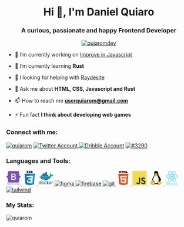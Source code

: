 <h1 align="center">Hi 👋, I'm Daniel Quiaro</h1>
<h3 align="center">A curious, passionate and happy Frontend Developer</h3>

<p align="center"> <a href="https://twitter.com/quiaromdev" target="blank"><img src="https://img.shields.io/twitter/follow/quiaromdev?logo=twitter&style=for-the-badge" alt="quiaromdev" /></a> </p>

- 🔭 I’m currently working on [Improve in Javascript](https://eloquentjavascript.net/)

- 🌱 I’m currently learning **Rust**

- 🤝 I looking for helping with [Raydesite](https://github.com/Raydesite)

- 💬 Ask me about **HTML, CSS, Javascript and Rust**

- 📫 How to reach me **userquiarom@gmail.com**

- ⚡ Fun fact **I think about developing web games**

<h3 align="left">Connect with me:</h3>
<p align="left">
<a href="https://dev.to/quiarom" target="blank"><img align="center" src="https://cdn.jsdelivr.net/npm/simple-icons@3.0.1/icons/dev-dot-to.svg" alt="quiarom" height="30" width="40" /></a>
<a href="https://twitter.com/quiaromdev" target="blank"><img align="center" src="https://cdn.jsdelivr.net/npm/simple-icons@3.0.1/icons/twitter.svg" alt="Twitter Account" height="30" width="40"</a>
<a href="https://dribbble.com/quiarom" target="blank"><img align="center" src="https://cdn.jsdelivr.net/npm/simple-icons@3.0.1/icons/dribbble.svg" alt="Dribble Account" height="30" width="40" /></a>
<a href="https://discord.gg/3AkwMJJgpb" target="blank"><img align="center" src="https://cdn.jsdelivr.net/npm/simple-icons@3.0.1/icons/discord.svg" alt="#3290" height="30" width="40" /></a>
</p>

<h3 align="left">Languages and Tools:</h3>
<p align="left"> </a> <a href="https://getbootstrap.com" target="_blank"> <img src="https://raw.githubusercontent.com/devicons/devicon/master/icons/bootstrap/bootstrap-plain-wordmark.svg" alt="bootstrap" width="40" height="40"/> </a> <a href="https://www.w3schools.com/css/" target="_blank"> <img src="https://raw.githubusercontent.com/devicons/devicon/master/icons/css3/css3-original-wordmark.svg" alt="css3" width="40" height="40"/> </a>  <a href="https://www.docker.com/" target="_blank"> <img src="https://raw.githubusercontent.com/devicons/devicon/master/icons/docker/docker-original-wordmark.svg" alt="docker" width="40" height="40"/> </a> <a href="https://www.figma.com/" target="_blank"> <img src="https://www.vectorlogo.zone/logos/figma/figma-icon.svg" alt="figma" width="40" height="40"/> </a> <a href="https://firebase.google.com/" target="_blank"> <img src="https://www.vectorlogo.zone/logos/firebase/firebase-icon.svg" alt="firebase" width="40" height="40"/> </a> <a href="https://git-scm.com/" target="_blank"> <img src="https://www.vectorlogo.zone/logos/git-scm/git-scm-icon.svg" alt="git" width="40" height="40"/> </a> <a href="https://www.w3.org/html/" target="_blank"> <img src="https://raw.githubusercontent.com/devicons/devicon/master/icons/html5/html5-original-wordmark.svg" alt="html5" width="40" height="40"/> </a> <a href="https://developer.mozilla.org/en-US/docs/Web/JavaScript" target="_blank"> <img src="https://raw.githubusercontent.com/devicons/devicon/master/icons/javascript/javascript-original.svg" alt="javascript" width="40" height="40"/> </a> <a href="https://www.linux.org/" target="_blank"> <img src="https://raw.githubusercontent.com/devicons/devicon/master/icons/linux/linux-original.svg" alt="linux" width="40" height="40"/> </a> <a href="https://reactjs.org/" target="_blank"> <img src="https://raw.githubusercontent.com/devicons/devicon/master/icons/react/react-original-wordmark.svg" alt="react" width="40" height="40"/> </a> <a href="https://tailwindcss.com/" target="_blank"> <img src="https://www.vectorlogo.zone/logos/tailwindcss/tailwindcss-icon.svg" alt="tailwind" width="40" height="40"/> </a> </p>

<h3 align="left">My Stats:</h3>
<p>&nbsp;<img align="left" src="https://github-readme-stats.vercel.app/api?username=quiarom&show_icons=true&locale=en" alt="quiarom" /></p>
